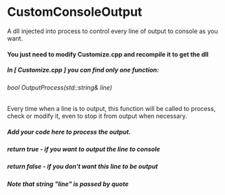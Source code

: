 # CustomConsoleOutput
 A dll injected into process to control every line of output to console as you want.

#### You just need to modify Customize.cpp and recompile it to get the dll
##### In [ Customize.cpp ] you can find only one function:
###### bool OutputProcess(std::string& line)
Every time when a line is to output, this function will be called to process, check or modify it, even to stop it from output when necessary.
 
 ##### Add your code here to process the output.
 ##### 	   return true  - if you want to output the line to console
 ##### 	   return false - if you don't want this line to be output
 
 ##### Note that string "line" is passed by quote
